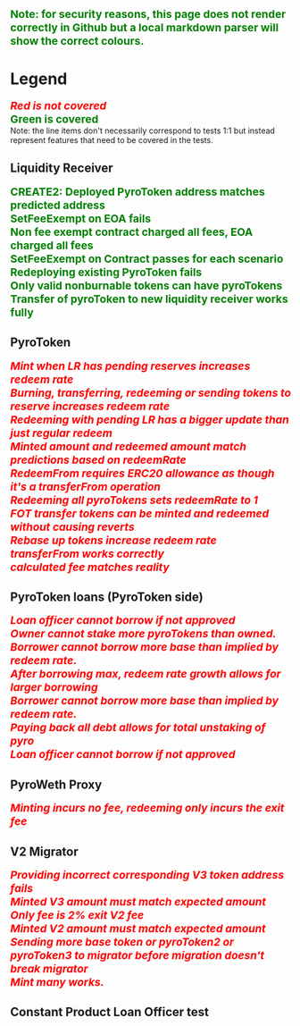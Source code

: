 

**Note: for security reasons, this page does not render correctly in Github but a local markdown parser will show the correct colours.**
<style>
div{
    color:red;
    font-weight:bold;
    font-style:italic;
    font-size:1.2rem;
}
p {
    color:green;
    font-weight:bold;
    font-size:1.2rem;
    margin:0;
}
</style>

# Legend
<div> Red is not covered</div>
<p> Green is covered</p>
Note: the line items don't necessarily correspond to tests 1:1 but instead represent features that need to be covered in the tests.

## Liquidity Receiver

<p> CREATE2: Deployed PyroToken address matches predicted address</p>
<p> SetFeeExempt on EOA fails</p>
<p> Non fee exempt contract charged all fees, EOA charged all fees</p>
<p> SetFeeExempt on Contract passes for each scenario</p>
<p> Redeploying existing PyroToken fails</p>
<p> Only valid nonburnable tokens can have pyroTokens</p>
<p> Transfer of pyroToken to new liquidity receiver works fully</p>



## PyroToken

<div> Mint when LR has pending reserves increases redeem rate</div>
<div>Burning, transferring, redeeming or sending tokens to reserve increases redeem rate</div>
<div>Redeeming with pending LR has a bigger update than just regular redeem</div>
<div>Minted amount and redeemed amount match predictions based on redeemRate</div>
<div>RedeemFrom requires ERC20 allowance as though it's a transferFrom operation</div>
<div>Redeeming all pyroTokens sets redeemRate to 1</div>
<div>FOT transfer tokens can be minted and redeemed without causing reverts</div>
<div>Rebase up tokens increase redeem rate</div>
<div>transferFrom works correctly</div>
<div>calculated fee matches reality</div>


## PyroToken loans (PyroToken side)
<div>Loan officer cannot borrow if not approved</div>
<div>Owner cannot stake more pyroTokens than owned.</div>
<div>Borrower cannot borrow more base than implied by redeem rate.</div>
<div>After borrowing max, redeem rate growth allows for larger borrowing</div>
<div>Borrower cannot borrow more base than implied by redeem rate.</div>
<div>Paying back all debt allows for total unstaking of pyro</div>
<div>Loan officer cannot borrow if not approved</div>

## PyroWeth Proxy
<div>Minting incurs no fee, redeeming only incurs the exit fee</div>

## V2 Migrator
<div>Providing incorrect corresponding V3 token address fails</div>
<div>Minted V3 amount must match expected amount</div>
<div>Only fee is 2% exit V2 fee</div>
<div>Minted V2 amount must match expected amount</div>
<div>Sending more base token or pyroToken2 or pyroToken3 to migrator before migration doesn't break migrator</div>
<div>Mint many works.</div>

## Constant Product Loan Officer test 





